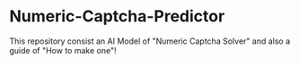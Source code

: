# Numeric-Captcha-Predictor
This repository consist an AI Model of "Numeric Captcha Solver" and also a guide of "How to make one"!
